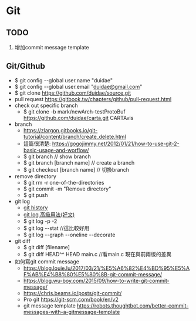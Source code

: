 # Git

## TODO
1. 增加commit message template

## Git/Github
* $ git config --global user.name "duidae"
* $ git config --global user.email "duidae@gmail.com"
* $ git clone https://github.com/duidae/source.git
* pull request https://gitbook.tw/chapters/github/pull-request.html
* check out specific branch
  * $ git clone -b mark/newArch-testProtoBuf https://github.com/duidae/carta.git CARTAvis
* branch
  * https://zlargon.gitbooks.io/git-tutorial/content/branch/create_delete.html
  * 這篇很清楚: https://gogojimmy.net/2012/01/21/how-to-use-git-2-basic-usage-and-worflow/
  * $ git branch // show branch
  * $ git branch [branch name]  // create a branch
  * $ git checkout [branch name] // 切換branch
* remove directory
  * $ git rm -r one-of-the-directories
  * $ git commit -m "Remove directory"
  * $ git push
* git log
  * [git history](https://git-scm.com/book/zh-tw/v1/Git-%E5%9F%BA%E7%A4%8E-%E6%AA%A2%E8%A6%96%E6%8F%90%E4%BA%A4%E7%9A%84%E6%AD%B7%E5%8F%B2%E8%A8%98%E9%8C%84)
  * [git log 高級用法(好文)](https://github.com/geeeeeeeeek/git-recipes/wiki/5.3-Git-log-%E9%AB%98%E7%BA%A7%E7%94%A8%E6%B3%95)
  * $ git log -p -2
  * $ git log --stat  //這比較好用
  * $ git log --graph --oneline --decorate
* git diff
  * $ git diff [filename]
  * $ git diff HEAD^^ HEAD main.c //看main.c 現在與前兩版的差異
* 如何寫git commit message
  * https://blog.louie.lu/2017/03/21/%E5%A6%82%E4%BD%95%E5%AF%AB%E4%B8%80%E5%80%8B-git-commit-message/
  * https://blog.wu-boy.com/2015/09/how-to-write-git-commit-message/
  * https://chris.beams.io/posts/git-commit/
  * Pro git https://git-scm.com/book/en/v2
  * git message template https://robots.thoughtbot.com/better-commit-messages-with-a-gitmessage-template

